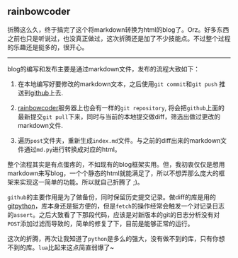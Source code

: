 ## rainbowcoder

折腾这么久，终于搞完了这个将markdown转换为html的blog了。Orz。好多东西之前也只是听说过，也没真正做过，这次折腾还是加了不少技能点。不过整个过程的乐趣还是挺多的，很开心。

-----

blog的编写和发布主要是通过markdown文件，发布的流程大致如下：

1. 在本地编写好要修改的markdown文本，之后使用`git commit`和`git push` 推送到[github](https://github.com/lvzixun/rainbowCoder)上去.

2. [rainbowcoder](rainbowcoder.com)服务器上也会有一样的`git repository`, 将会把`github`上面的最新提交`git pull`下来，同时与当前的本地提交做diff，筛选出做过更改的markdown文件.

3. 遍历`post`文件夹，重新生成`index.md`文件。与之前的diff出来的markdown文件通过`md.py`进行转换成对应的html。


整个流程其实是有点蛋疼的，不如现有的blog框架实用。但，我初衷仅仅是想用markdown来写blog，一个个静态的html就能满足了，所以不想弄那么庞大的框架来实现这一简单的功能。所以就自己折腾了 ;)。

`github`的主要作用是为了做备份，同时保留历史提交记录。做diff的库是用的[gitpython](https://pythonhosted.org/GitPython/0.3.1/tutorial.html)，库本身还是挺方便的，但是`fetch`的操作经常会触发一个对记录日志的`assert`。之后大致看了下那段代码，应该是对新版本的git的日志分析没有对`POST`添加过滤而导致的，简单的修复了下，目前是能够正常的运行。 

这次的折腾，再次让我知道了`python`是多么的强大，没有做不到的库，只有你想不到的库。`lua`比起来这点简直弱爆了~




